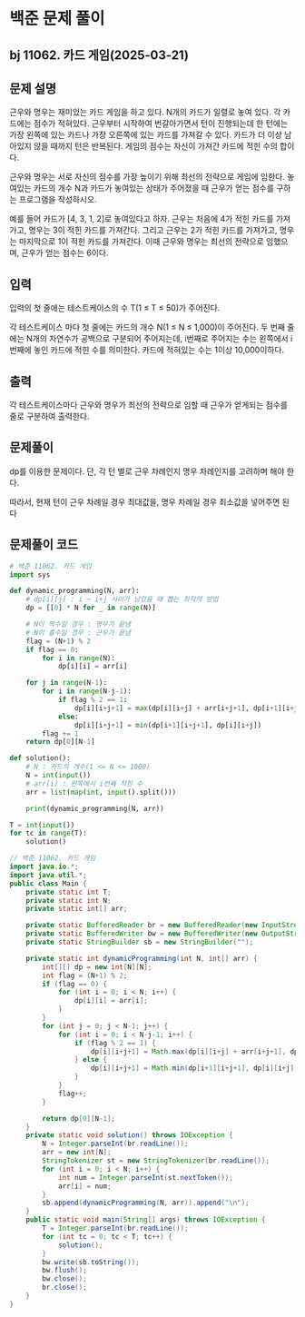 # 백준 문제 풀이

## bj 11062. 카드 게임(2025-03-21)

## 문제 설명

근우와 명우는 재미있는 카드 게임을 하고 있다. N개의 카드가 일렬로 놓여 있다. 각 카드에는 점수가 적혀있다. 근우부터 시작하여 번갈아가면서 턴이 진행되는데 한 턴에는 가장 왼쪽에 있는 카드나 가장 오른쪽에 있는 카드를 가져갈 수 있다. 카드가 더 이상 남아있지 않을 때까지 턴은 반복된다. 게임의 점수는 자신이 가져간 카드에 적힌 수의 합이다.

근우와 명우는 서로 자신의 점수를 가장 높이기 위해 최선의 전략으로 게임에 임한다. 놓여있는 카드의 개수 N과 카드가 놓여있는 상태가 주어졌을 때 근우가 얻는 점수를 구하는 프로그램을 작성하시오.

예를 들어 카드가 [4, 3, 1, 2]로 놓여있다고 하자. 근우는 처음에 4가 적힌 카드를 가져가고, 명우는 3이 적힌 카드를 가져간다. 그리고 근우는 2가 적힌 카드를 가져가고, 명우는 마지막으로 1이 적힌 카드를 가져간다. 이때 근우와 명우는 최선의 전략으로 임했으며, 근우가 얻는 점수는 6이다.

## 입력

입력의 첫 줄에는 테스트케이스의 수 T(1 ≤ T ≤ 50)가 주어진다.

각 테스트케이스 마다 첫 줄에는 카드의 개수 N(1 ≤ N ≤ 1,000)이 주어진다. 두 번째 줄에는 N개의 자연수가 공백으로 구분되어 주어지는데, i번째로 주어지는 수는 왼쪽에서 i번째에 놓인 카드에 적힌 수를 의미한다. 카드에 적혀있는 수는 1이상 10,000이하다.

## 출력

각 테스트케이스마다 근우와 명우가 최선의 전략으로 임할 때 근우가 얻게되는 점수를 줄로 구분하여 출력한다.

## 문제풀이

dp를 이용한 문제이다. 단, 각 턴 별로 근우 차례인지 명우 차례인지를 고려하며 해야 한다.

따라서, 현재 턴이 근우 차례일 경우 최대값을, 명우 차례일 경우 최소값을 넣어주면 된다

## 문제풀이 코드

```python
# 백준 11062. 카드 게임
import sys

def dynamic_programming(N, arr):
    # dp[i][j] : i ~ i+j 사이가 남았을 때 뽑는 최적의 방법
    dp = [[0] * N for _ in range(N)]

    # N이 짝수일 경우 : 명우가 끝냄
    # N이 홀수일 경우 : 근우가 끝냄
    flag = (N+1) % 2
    if flag == 0:
        for i in range(N):
            dp[i][i] = arr[i]

    for j in range(N-1):
        for i in range(N-j-1):
            if flag % 2 == 1:
                dp[i][i+j+1] = max(dp[i][i+j] + arr[i+j+1], dp[i+1][i+j+1] + arr[i])
            else:
                dp[i][i+j+1] = min(dp[i+1][i+j+1], dp[i][i+j])
        flag += 1
    return dp[0][N-1]

def solution():
    # N : 카드의 개수(1 <= N <= 1000)
    N = int(input())
    # arr[i] : 왼쪽에서 i번째 적힌 수
    arr = list(map(int, input().split()))

    print(dynamic_programming(N, arr))

T = int(input())
for tc in range(T):
    solution()
```

```java
// 백준 11062. 카드 게임
import java.io.*;
import java.util.*;
public class Main {
    private static int T;
    private static int N;
    private static int[] arr;

    private static BufferedReader br = new BufferedReader(new InputStreamReader(System.in));
    private static BufferedWriter bw = new BufferedWriter(new OutputStreamWriter(System.out));
    private static StringBuilder sb = new StringBuilder("");

    private static int dynamicProgramming(int N, int[] arr) {
        int[][] dp = new int[N][N];
        int flag = (N+1) % 2;
        if (flag == 0) {
            for (int i = 0; i < N; i++) {
                dp[i][i] = arr[i];
            }
        }
        for (int j = 0; j < N-1; j++) {
            for (int i = 0; i < N-j-1; i++) {
                if (flag % 2 == 1) {
                    dp[i][i+j+1] = Math.max(dp[i][i+j] + arr[i+j+1], dp[i+1][i+j+1] + arr[i]);
                } else {
                    dp[i][i+j+1] = Math.min(dp[i+1][i+j+1], dp[i][i+j]);
                }
            }
            flag++;
        }

        return dp[0][N-1];
    }
    private static void solution() throws IOException {
        N = Integer.parseInt(br.readLine());
        arr = new int[N];
        StringTokenizer st = new StringTokenizer(br.readLine());
        for (int i = 0; i < N; i++) {
            int num = Integer.parseInt(st.nextToken());
            arr[i] = num;
        }
        sb.append(dynamicProgramming(N, arr)).append("\n");
    }
    public static void main(String[] args) throws IOException {
        T = Integer.parseInt(br.readLine());
        for (int tc = 0; tc < T; tc++) {
            solution();
        }
        bw.write(sb.toString());
        bw.flush();
        bw.close();
        br.close();
    }
}
```
